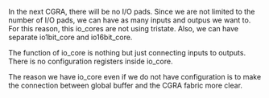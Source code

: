 In the next CGRA, there will be no I/O pads.
Since we are not limited to the number of I/O pads, we can have as many inputs and outpus we want to.
For this reason, this io_cores are not using tristate.
Also, we can have separate io1bit_core and io16bit_core.

The function of io_core is nothing but just connecting inputs to outputs.
There is no configuration registers inside io_core.

The reason we have io_core even if we do not have configuration is to make the connection between global buffer and the CGRA fabric more clear.
